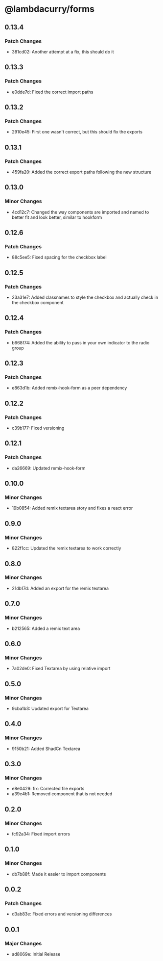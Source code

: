 # @lambdacurry/forms

## 0.13.4

### Patch Changes

- 381cd02: Another attempt at a fix, this should do it

## 0.13.3

### Patch Changes

- e0dde7d: Fixed the correct import paths

## 0.13.2

### Patch Changes

- 2910e45: First one wasn't correct, but this should fix the exports

## 0.13.1

### Patch Changes

- 459fa20: Added the correct export paths following the new structure

## 0.13.0

### Minor Changes

- 4cd12c7: Changed the way components are imported and named to better fit and look better, similar to hookform

## 0.12.6

### Patch Changes

- 88c5ee5: Fixed spacing for the checkbox label

## 0.12.5

### Patch Changes

- 23a31e7: Added classnames to style the checkbox and actually check in the checkbox component

## 0.12.4

### Patch Changes

- b668f74: Added the ability to pass in your own indicator to the radio group

## 0.12.3

### Patch Changes

- e863d1b: Added remix-hook-form as a peer dependency

## 0.12.2

### Patch Changes

- c39b177: Fixed versioning

## 0.12.1

### Patch Changes

- da26669: Updated remix-hook-form

## 0.10.0

### Minor Changes

- 19b0854: Added remix textarea story and fixes a react error

## 0.9.0

### Minor Changes

- 822f1cc: Updated the remix textarea to work correctly

## 0.8.0

### Minor Changes

- 21db17d: Added an export for the remix textarea

## 0.7.0

### Minor Changes

- b212565: Added a remix text area

## 0.6.0

### Minor Changes

- 7a02de0: Fixed Textarea by using relative import

## 0.5.0

### Minor Changes

- 9cba1b3: Updated export for Textarea

## 0.4.0

### Minor Changes

- 9150b21: Added ShadCn Textarea

## 0.3.0

### Minor Changes

- e8e0429: fix: Corrected file exports
- a39e4b1: Removed component that is not needed

## 0.2.0

### Minor Changes

- fc92a34: Fixed import errors

## 0.1.0

### Minor Changes

- db7b88f: Made it easier to import components

## 0.0.2

### Patch Changes

- d3ab83e: Fixed errors and versioning differences

## 0.0.1

### Major Changes

- ad8069e: Initial Release

